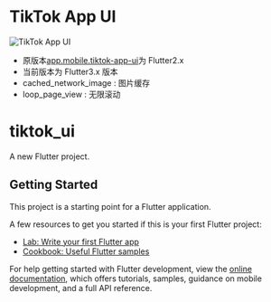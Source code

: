# TikTok App UI

![TikTok App UI](https://user-images.githubusercontent.com/16510597/88754800-d5728b80-d189-11ea-862d-be294c22da84.jpg)
- 原版本[app.mobile.tiktok-app-ui](https://github.com/sopheamen007/app.mobile.tiktok-app-ui)为 Flutter2.x
- 当前版本为 Flutter3.x 版本
- cached_network_image : 图片缓存
- loop_page_view : 无限滚动


# tiktok_ui

A new Flutter project.

## Getting Started

This project is a starting point for a Flutter application.

A few resources to get you started if this is your first Flutter project:

- [Lab: Write your first Flutter app](https://docs.flutter.dev/get-started/codelab)
- [Cookbook: Useful Flutter samples](https://docs.flutter.dev/cookbook)

For help getting started with Flutter development, view the
[online documentation](https://docs.flutter.dev/), which offers tutorials,
samples, guidance on mobile development, and a full API reference.

